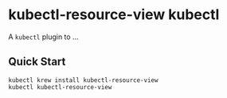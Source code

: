 # kubectl-resource-view kubectl

A `kubectl` plugin to ...

## Quick Start

```
kubectl krew install kubectl-resource-view
kubectl kubectl-resource-view
```

